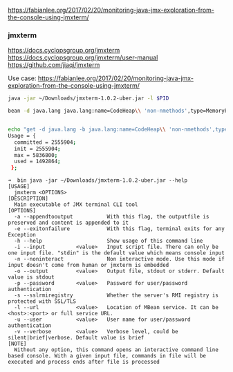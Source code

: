 https://fabianlee.org/2017/02/20/monitoring-java-jmx-exploration-from-the-console-using-jmxterm/


### jmxterm
https://docs.cyclopsgroup.org/jmxterm
https://docs.cyclopsgroup.org/jmxterm/user-manual
https://github.com/jiaqi/jmxterm

Use case:
https://fabianlee.org/2017/02/20/monitoring-java-jmx-exploration-from-the-console-using-jmxterm/


```bash
java -jar ~/Downloads/jmxterm-1.0.2-uber.jar -l $PID

bean -d java.lang java.lang:name=CodeHeap\\ 'non-nmethods',type=MemoryPool


echo "get -d java.lang -b java.lang:name=CodeHeap\\ 'non-nmethods',type=MemoryPool Usage " | java -jar ./jmxterm-1.0.2-uber.jar -n -l $PID
Usage = { 
  committed = 2555904;
  init = 2555904;
  max = 5836800;
  used = 1492864;
 };

```

```
➜  bin java -jar ~/Downloads/jmxterm-1.0.2-uber.jar --help   
[USAGE]
  jmxterm <OPTIONS>
[DESCRIPTION]
  Main executable of JMX terminal CLI tool
[OPTIONS]
  -a --appendtooutput           With this flag, the outputfile is preserved and content is appended to it
  -e --exitonfailure            With this flag, terminal exits for any Exception
  -h --help                     Show usage of this command line
  -i --input          <value>   Input script file. There can only be one input file. "stdin" is the default value which means console input
  -n --noninteract              Non interactive mode. Use this mode if input doesn't come from human or jmxterm is embedded
  -o --output         <value>   Output file, stdout or stderr. Default value is stdout
  -p --password       <value>   Password for user/password authentication
  -s --sslrmiregistry           Whether the server's RMI registry is protected with SSL/TLS
  -l --url            <value>   Location of MBean service. It can be <host>:<port> or full service URL.
  -u --user           <value>   User name for user/password authentication
  -v --verbose        <value>   Verbose level, could be silent|brief|verbose. Default value is brief
[NOTE]
  Without any option, this command opens an interactive command line based console. With a given input file, commands in file will be executed and process ends after file is processed

```